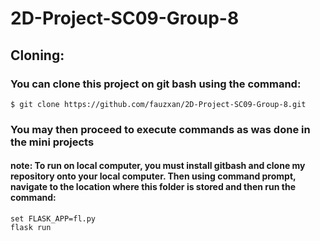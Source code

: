 # 2D-Project-SC09-Group-8
## Cloning:
### You can clone this project on git bash using the command:
```
$ git clone https://github.com/fauzxan/2D-Project-SC09-Group-8.git
```
### You may then proceed to execute commands as was done in the mini projects

#### note: To run on local computer, you must install gitbash and clone my repository onto your local computer. Then using command prompt, navigate to the location where this folder is stored and then run the command:
```
set FLASK_APP=fl.py
flask run
```
